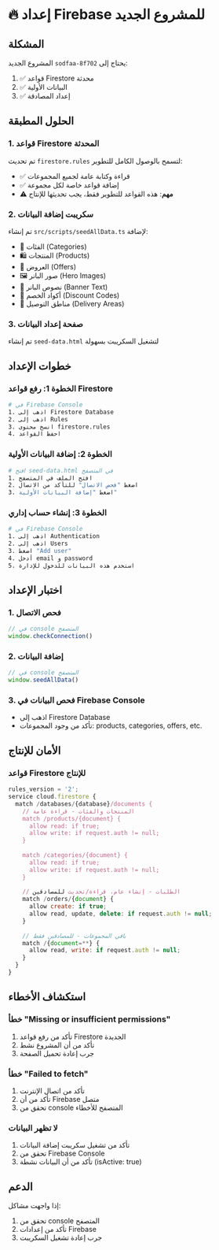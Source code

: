 # 🔥 إعداد Firebase للمشروع الجديد

## المشكلة
المشروع الجديد `sodfaa-8f702` يحتاج إلى:
1. ✅ قواعد Firestore محدثة
2. ✅ البيانات الأولية
3. ✅ إعداد المصادقة

## الحلول المطبقة

### 1. قواعد Firestore المحدثة
تم تحديث `firestore.rules` لتسمح بالوصول الكامل للتطوير:
- ✅ قراءة وكتابة عامة لجميع المجموعات
- ✅ إضافة قواعد خاصة لكل مجموعة
- ⚠️ **مهم**: هذه القواعد للتطوير فقط، يجب تحديثها للإنتاج

### 2. سكريبت إضافة البيانات
تم إنشاء `src/scripts/seedAllData.ts` لإضافة:
- 📁 الفئات (Categories)
- 🛍️ المنتجات (Products)  
- 🎯 العروض (Offers)
- 🖼️ صور البانر (Hero Images)
- 📢 نصوص البانر (Banner Text)
- 🎫 أكواد الخصم (Discount Codes)
- 🚚 مناطق التوصيل (Delivery Areas)

### 3. صفحة إعداد البيانات
تم إنشاء `seed-data.html` لتشغيل السكريبت بسهولة

## خطوات الإعداد

### الخطوة 1: رفع قواعد Firestore
```bash
# في Firebase Console
1. اذهب إلى Firestore Database
2. اذهب إلى Rules
3. انسخ محتوى firestore.rules
4. احفظ القواعد
```

### الخطوة 2: إضافة البيانات الأولية
```bash
# افتح seed-data.html في المتصفح
1. افتح الملف في المتصفح
2. اضغط "فحص الاتصال" للتأكد من الاتصال
3. اضغط "إضافة البيانات الأولية"
```

### الخطوة 3: إنشاء حساب إداري
```bash
# في Firebase Console
1. اذهب إلى Authentication
2. اذهب إلى Users
3. اضغط "Add user"
4. أدخل email و password
5. استخدم هذه البيانات للدخول للإدارة
```

## اختبار الإعداد

### 1. فحص الاتصال
```javascript
// في console المتصفح
window.checkConnection()
```

### 2. إضافة البيانات
```javascript
// في console المتصفح
window.seedAllData()
```

### 3. فحص البيانات في Firebase Console
- اذهب إلى Firestore Database
- تأكد من وجود المجموعات: products, categories, offers, etc.

## الأمان للإنتاج

### قواعد Firestore للإنتاج
```javascript
rules_version = '2';
service cloud.firestore {
  match /databases/{database}/documents {
    // المنتجات والفئات - قراءة عامة
    match /products/{document} {
      allow read: if true;
      allow write: if request.auth != null;
    }
    
    match /categories/{document} {
      allow read: if true;
      allow write: if request.auth != null;
    }
    
    // الطلبات - إنشاء عام، قراءة/تحديث للمصادقين
    match /orders/{document} {
      allow create: if true;
      allow read, update, delete: if request.auth != null;
    }
    
    // باقي المجموعات - للمصادقين فقط
    match /{document=**} {
      allow read, write: if request.auth != null;
    }
  }
}
```

## استكشاف الأخطاء

### خطأ "Missing or insufficient permissions"
1. تأكد من رفع قواعد Firestore الجديدة
2. تأكد من أن المشروع نشط
3. جرب إعادة تحميل الصفحة

### خطأ "Failed to fetch"
1. تأكد من اتصال الإنترنت
2. تأكد من أن Firebase متصل
3. تحقق من console المتصفح للأخطاء

### لا تظهر البيانات
1. تأكد من تشغيل سكريبت إضافة البيانات
2. تحقق من Firebase Console
3. تأكد من أن البيانات نشطة (isActive: true)

## الدعم
إذا واجهت مشاكل:
1. تحقق من console المتصفح
2. تأكد من إعدادات Firebase
3. جرب إعادة تشغيل السكريبت






